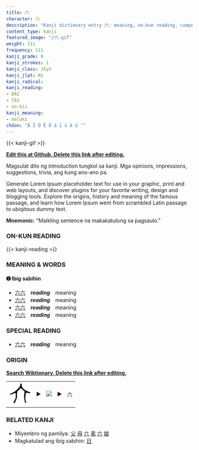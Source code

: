 ```yaml
---
title: 六
character: 六
description: "Kanji dictionary entry 六: meaning, on-kun reading, compounds, origin, related kanji"
content_type: kanji
featured_image: "/六.gif"
weight: 111
frequency: 111
kanji_grade: 9
kanji_strokes: 1
kanji_class: Jōyō
kanji_jlpt: N1
kanji_radical: 
kanji_reading: 
- DAI
- TAI
- oo-kii
kanji_meaning:
- malaki
chōon: "Ā Ī Ū Ē Ō ā ī ū ē ō ’"
---
```

[//]: # (Don't edit the line below. Kanji animated GIF code is automatically generated.)
{{< kanji-gif >}}

[//]: # (Edit below this line.)

**[Edit this at Github. Delete this link after editing.](https://github.com/tim0g/tim/tree/main/content/kanji/六/index.md)**

Magsulat dito ng introduction tungkol sa kanji. Mga opinions, impressions, suggestions, trivia, ang kung ano-ano pa.

Generate Lorem Ipsum placeholder text for use in your graphic, print and web layouts, and discover plugins for your favorite writing, design and blogging tools. Explore the origins, history and meaning of the famous passage, and learn how Lorem Ipsum went from scrambled Latin passage to ubiqitous dummy text.
 
**Mnemonic:** "Maikling sentence na makakatulong sa pagsaulo."

### ON-KUN READING

[//]: # (Don't edit the line below. ON-KUN READING code is automatically generated.)
{{< kanji-reading >}}

### MEANING & WORDS

#### ➊ **Ibig sabihin**
  - [六](../六)[六](../六)　***reading***　meaning
  - [六](../六)[六](../六)　***reading***　meaning
  - [六](../六)[六](../六)　***reading***　meaning
  - [六](../六)[六](../六)　***reading***　meaning

### SPECIAL READING
  - [六](../六)[六](../六)　***reading***　meaning

### ORIGIN

**[Search Wiktionary. Delete this link after editing.](https://wiktionary.org/wiki/六)**
<table class="kanji-table"><tr><td>
<img src="60px-六-bronze.svg.png">
</td><td>▶</td><td>
<img src="60px-六-oracle.svg.png">
</td><td>▶</td>
<td class="kanji-origin">六</td>
</tr></table>

### RELATED KANJI
- Miyembro ng pamilya: [父](../父) [母](../母) [六](../六) [弟](../弟) [六](../六) [娘](../娘)
- Magkatulad ang ibig sabihin: [日](../日)
